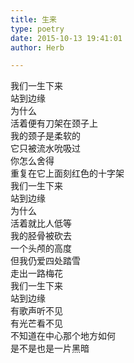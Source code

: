 ```yaml
---  
title: 生来  
type: poetry  
date: 2015-10-13 19:41:01  
author: Herb  

---  
```

我们一生下来  
站到边缘  
为什么  
活着便有刀架在颈子上    
我的颈子是柔软的  
它只被流水吮吸过  
你怎么舍得  
重复在它上面刻红色的十字架    
我们一生下来  
站到边缘  
为什么  
活着就比人低等    
我的胫骨被砍去  
一个头颅的高度  
但我仍爱四处踏雪  
走出一路梅花    
我们一生下来  
站到边缘  
有歌声听不见  
有光芒看不见  
不知道在中心那个地方如何  
是不是也是一片黑暗